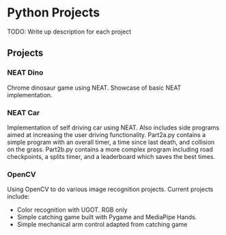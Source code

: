 # Python Projects

TODO: Write up description for each project

## Projects

### NEAT Dino
Chrome dinosaur game using NEAT. Showcase of basic NEAT implementation.

### NEAT Car
Implementation of self driving car using NEAT. Also includes side programs aimed at increasing the user driving functionality. Part2a.py contains a simple program with an overall timer, a time since last death, and collision on the grass. Part2b.py contains a more complex program including road checkpoints, a splits timer, and a leaderboard which saves the best times.

### OpenCV
Using OpenCV to do various image recognition projects. Current projects include:

* Color recognition with UGOT. RGB only
* Simple catching game built with Pygame and MediaPipe Hands.
* Simple mechanical arm control adapted from catching game
